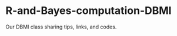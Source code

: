 R-and-Bayes-computation-DBMI
============================

Our DBMI class sharing tips, links, and codes.
